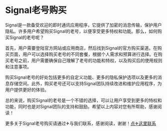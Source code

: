 # Signal老号购买

Signal是一款备受欢迎的即时通讯应用程序，它提供了加密的消息传输，保护用户隐私。许多用户希望购买Signal的老号，以便享受更多特权和功能。那么，如何购买Signal的老号呢？

首先，用户需要登陆官方网站或应用商店，然后找到Signal的官方购买渠道。在购买页面，用户可以选择购买老号的不同套餐，根据个人需求和预算进行选择。在购买老号之前，用户需要确保自己理解了老号的功能和特权，以及购买后的使用规则和注意事项。

购买Signal老号的好处包括更多的自定义功能、更多的隐私保护选项以及更多的消息存储空间。此外，购买老号还可以支持Signal团队持续改进和维护应用程序，为用户提供更好的体验。

总的来说，购买Signal的老号是一个不错的选择，可以让用户享受到更多的特权和功能，同时也是对Signal团队的支持和鼓励。希望以上内容对您有所帮助，感谢阅读！

更多关于Signal老号购买请通过✈与我们联系，感谢阅读，谢谢！[点✈这里联系](https://add.k02.cc)
